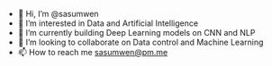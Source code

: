 - 👋 Hi, I’m @sasumwen
- 👀 I’m interested in Data and Artificial Intelligence
- 🌱 I’m currently building Deep Learning models on CNN and NLP 
- 💞️ I’m looking to collaborate on Data control and Machine Learning
- 📫 How to reach me sasumwen@pm.me

<!---
[![Top Langs](https://github-readme-stats.vercel.app/api/top-langs/?username=sasumwen)](https://github.com/sasumwen/github-readme-stats)

<!---
sasumwen/sasumwen is a ✨ special ✨ repository because its `README.md` (this file) appears on your GitHub profile.
You can click the Preview link to take a look at your changes.
--->

